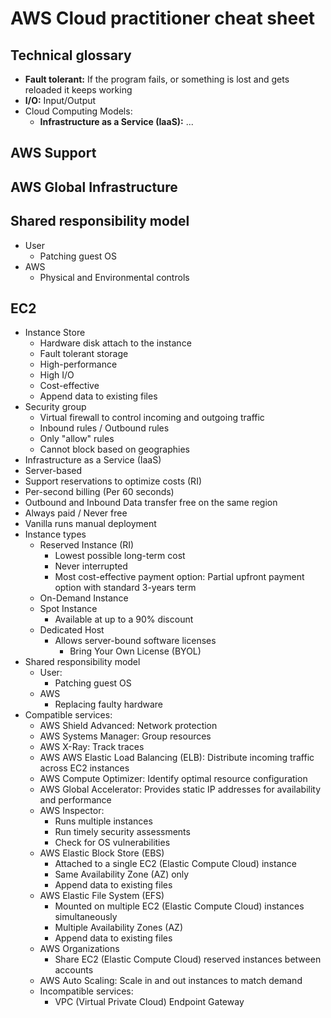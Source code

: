 # AWS Cloud practitioner cheat sheet

## Technical glossary
- **Fault tolerant:** If the program fails, or something is lost and gets reloaded it keeps working
- **I/O:** Input/Output
- Cloud Computing Models:
  - **Infrastructure as a Service (IaaS):** ...

## AWS Support

##  AWS Global Infrastructure

## Shared responsibility model
   - User
     - Patching guest OS
   - AWS
     - Physical and Environmental controls

## EC2
- Instance Store
  - Hardware disk attach to the instance
  - Fault tolerant storage
  - High-performance
  - High I/O
  - Cost-effective
  - Append data to existing files
- Security group
  - Virtual firewall to control incoming and outgoing traffic
  - Inbound rules / Outbound rules
  - Only "allow" rules
  - Cannot block based on geographies
- Infrastructure as a Service (IaaS)
- Server-based
- Support reservations to optimize costs (RI)
- Per-second billing (Per 60 seconds)
- Outbound and Inbound Data transfer free on the same region
- Always paid / Never free
- Vanilla runs manual deployment
- Instance types
  - Reserved Instance (RI)
    - Lowest possible long-term cost
    - Never interrupted
    - Most cost-effective payment option: Partial upfront payment option with standard 3-years term
  - On-Demand Instance
  - Spot Instance
    - Available at up to a 90% discount
  - Dedicated Host
    - Allows server-bound software licenses
      - Bring Your Own License (BYOL)
- Shared responsibility model
  - User:
    - Patching guest OS
  - AWS
    - Replacing faulty hardware
- Compatible services:
  - AWS Shield Advanced: Network protection
  - AWS Systems Manager: Group resources
  - AWS X-Ray: Track traces
  - AWS AWS Elastic Load Balancing (ELB): Distribute incoming traffic across EC2 instances
  - AWS Compute Optimizer: Identify optimal resource configuration
  - AWS Global Accelerator: Provides static IP addresses for availability and performance
  - AWS Inspector:
    - Runs multiple instances
    - Run timely security assessments
    - Check for OS vulnerabilities
  - AWS Elastic Block Store (EBS)
    - Attached to a single EC2 (Elastic Compute Cloud) instance
    - Same Availability Zone (AZ) only
    - Append data to existing files
  - AWS Elastic File System (EFS)
    - Mounted on multiple EC2 (Elastic Compute Cloud) instances simultaneously
    - Multiple Availability Zones (AZ)
    - Append data to existing files
  - AWS Organizations
    - Share EC2 (Elastic Compute Cloud) reserved instances between accounts
  - AWS Auto Scaling: Scale in and out instances to match demand
  - Incompatible services:
    -  VPC (Virtual Private Cloud) Endpoint Gateway
